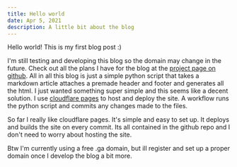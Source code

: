 ```yaml
---
title: Hello world
date: Apr 5, 2021
description: A little bit about the blog
---
```

Hello world! This is my first blog post :)

I'm still testing and developing this blog so the domain may change in the future. Check out all the plans I have for the blog at the [project page on github](https://github.com/cappig/blog/projects/1). All in all this blog is just a simple python script that takes a markdown article attaches a premade header and footer and generates all the html. I just wanted something super simple and this seems like a decent solution. I use [cloudflare pages](https://pages.cloudflare.com/) to host and deploy the site. A workflow runs the python script and commits any changes made to the files. 

So far I really like cloudflare pages. It's simple and easy to set up. It deploys and builds the site on every commit. Its all contained in the github repo and I don't need to worry about hosting the site.

Btw I'm currently using a free .ga domain, but ill register and set up a proper domain once I develop the blog a bit more. 
